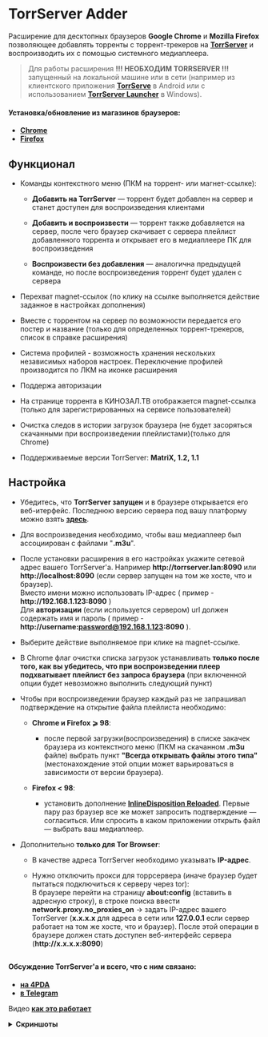 # TorrServer Adder  
Расширение для десктопных браузеров **Google Chrome** и **Mozilla Firefox** позволяющее добавлять торренты с торрент-трекеров на [**TorrServer**](https://github.com/YouROK/TorrServer) и воспроизводить их с помощью системного медиаплеера.
> Для работы расширения **!!! НЕОБХОДИМ TORRSERVER !!!** запущенный на локальной машине или в сети (например из клиентского приложения [**TorrServe**](https://github.com/YouROK/TorrServe) в Android или с использованием [**TorrServer Launcher**](https://github.com/Noperkot/TSL) в Windows).  

#### Установка/обновление из магазинов браузеров:
- [**Chrome**](https://chrome.google.com/webstore/detail/torrserver-adder/ihphookhabmjbgccflngglmidjloeefg)  
- [**Firefox**](https://addons.mozilla.org/firefox/addon/torrserver-adder)

## Функционал
- Команды контекстного меню (ПКМ на торрент- или магнет-ссылке): 
	* **Добавить на TorrServer** — торрент будет добавлен на сервер и станет доступен для воспроизведения клиентами

	* **Добавить и воспроизвести** — торрент также добавляется на сервер, после чего браузер скачивает с сервера плейлист добавленного торрента и открывает его в медиаплеере ПК для воспроизведения

	* **Воспроизвести без добавления** — аналогична предыдущей команде, но после воспроизведения торрент будет удален с сервера

- Перехват magnet-ссылок (по клику на ссылке выполняется действие заданное в настройках дополнения)  
- Вместе с торрентом на сервер по возможности передается его постер и название (только для определенных торрент-трекеров, список в справке расширения)  
- Система профилей - возможность хранения нескольких независимых наборов настроек. Переключение профилей производится по ЛКМ на иконке расширения  
- Поддержа авторизации  
- На странице торрента в КИНОЗАЛ.ТВ отображается magnet-ссылка (только для зарегистрированных на сервисе пользователей)  
- Очистка следов в истории загрузок браузера (не будет засоряться скачанными при воспроизведении плейлистами)(только для Chrome)  
- Поддерживаемые версии TorrServer: **MatriX, 1.2, 1.1**  

## Настройка

- Убедитесь, что **TorrServer запущен** и в браузере открывается его веб-итерфейс. Последнюю версию сервера под вашу платформу можно взять  [**здесь**](https://github.com/YouROK/TorrServer/releases/latest).

- Для воспроизведения необходимо, чтобы ваш медиаплеер был ассоциирован с файлами "**.m3u**".
- После установки расширения в его настройках укажите сетевой адрес вашего TorrServer'а. Например  **http:<area>//torrserver.lan:8090**  или  **http:<area>//localhost:8090**  (если сервер запущен на том же хосте, что и браузер).  
    Вместо имени можно использовать IP-адрес ( пример -  **http:<area>//192.168.1.123:8090**  )  
    Для **авторизации** (если используется сервером) url должен содержать имя и пароль ( пример -  **http:<area>//username:password@192.168.1.123:8090**  ).  
- Выберите действие выполняемое при клике на magnet-ссылке.
- В Chrome флаг очистки списка загрузок устанавливать  **только после того, как вы убедитесь, что при воспроизведении плеер подхватывает плейлист без запроса браузера**  (при включенной опции будет невозможно выполнить следующий пункт)
- Чтобы при воспроизведении браузер каждый раз не запрашивал подтверждение на открытие файла плейлиста необходимо:

	* **Chrome и Firefox ⩾ 98**:
		+ после первой загрузки(воспроизведения) в списке закачек браузера из контекстного меню (ПКМ на скачанном  **.m3u**  файле) выбрать пункт  **"Всегда открывать файлы этого типа"**  (местонахождение этой опции может варьироваться в зависимости от версии браузера).

	* **Firefox < 98**:
		+ установить дополнение [**InlineDisposition Reloaded**](https://addons.mozilla.org/firefox/addon/inlinedisposition-reloaded/). Первые пару раз браузер все же может запросить подтверждение — согласиться. Или спросить в каком приложении открыть файл — выбрать ваш медиаплеер.

- Дополнительно **только для Tor Browser**:

	* В качестве адреса TorrServer необходимо указывать **IP-адрес**.

	* Нужно отключить прокси для торрсервера (иначе браузер будет пытаться подключиться к серверу через tor):  
	В браузере перейти на страницу **about:config** (вставить в адресную строку), в строке поиска ввести **network.proxy.no_proxies_on** -> задать IP-адрес вашего TorrServer (**x.x.x.x** для адреса в сети или **127.0.0.1** если сервер работает на том же хосте, что и браузер). После этой операции в браузере должен стать доступен веб-интерфейс сервера (**http:<area>//x.x.x.x:8090**)

##

#### Обсуждение TorrServer'а и всего, что с ним связано:

-   [**на 4PDA**](https://4pda.to/forum/index.php?showtopic=889960)
-   [**в Telegram**](https://t.me/TorrServe)

Видео [**как это работает**](https://www.youtube.com/watch?v=7e5mwleqxvM)

<details><summary><b>Скриншоты</b></summary>  

***
![](/screenshots/screen1.jpg?raw=true)  
***
![](/screenshots/screen2.jpg?raw=true)  
***
![](/screenshots/screen3.png?raw=true)  
***
![](/screenshots/screen4.png?raw=true)  
***
</details>
